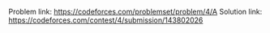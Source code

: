 Problem link: https://codeforces.com/problemset/problem/4/A
Solution link: https://codeforces.com/contest/4/submission/143802026
